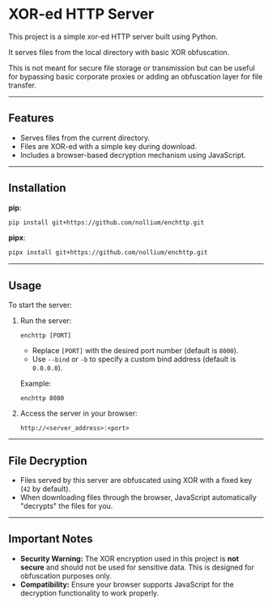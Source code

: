 # XOR-ed HTTP Server

This project is a simple xor-ed HTTP server built using Python. 

It serves files from the local directory with basic XOR obfuscation. 

This is not meant for secure file storage or transmission but can be useful for bypassing basic corporate proxies or adding an obfuscation layer for file transfer.

---

## Features
- Serves files from the current directory.
- Files are XOR-ed with a simple key during download.
- Includes a browser-based decryption mechanism using JavaScript.

---

## Installation

**pip**:
```sh
pip install git+https://github.com/nollium/enchttp.git
```

**pipx**:
```sh
pipx install git+https://github.com/nollium/enchttp.git
```

---

## Usage

To start the server:

1. Run the server:
   ```
   enchttp [PORT]
   ```
   - Replace `[PORT]` with the desired port number (default is `8000`).
   - Use `--bind` or `-b` to specify a custom bind address (default is `0.0.0.0`).

   Example:
   ```
   enchttp 8080
   ```

2. Access the server in your browser:
   ```
   http://<server_address>:<port>
   ```

---

## File Decryption

- Files served by this server are obfuscated using XOR with a fixed key (`42` by default).
- When downloading files through the browser, JavaScript automatically "decrypts" the files for you.

---

## Important Notes

- **Security Warning:** The XOR encryption used in this project is **not secure** and should not be used for sensitive data. This is designed for obfuscation purposes only.
- **Compatibility:** Ensure your browser supports JavaScript for the decryption functionality to work properly.
